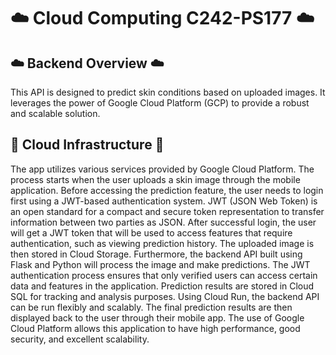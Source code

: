 # ☁️ Cloud Computing C242-PS177 ☁️

## ☁️ Backend Overview ☁️
This API is designed to predict skin conditions based on uploaded images. It leverages the power of Google Cloud Platform (GCP) to provide a robust and scalable solution.

## 🔧 Cloud Infrastructure 🔧
The app utilizes various services provided by Google Cloud Platform. The process starts when the user uploads a skin image through the mobile application. Before accessing the prediction feature, the user needs to login first using a JWT-based authentication system. JWT (JSON Web Token) is an open standard for a compact and secure token representation to transfer information between two parties as JSON. After successful login, the user will get a JWT token that will be used to access features that require authentication, such as viewing prediction history. The uploaded image is then stored in Cloud Storage. Furthermore, the backend API built using Flask and Python will process the image and make predictions. The JWT authentication process ensures that only verified users can access certain data and features in the application. Prediction results are stored in Cloud SQL for tracking and analysis purposes. Using Cloud Run, the backend API can be run flexibly and scalably. The final prediction results are then displayed back to the user through their mobile app. The use of Google Cloud Platform allows this application to have high performance, good security, and excellent scalability.
